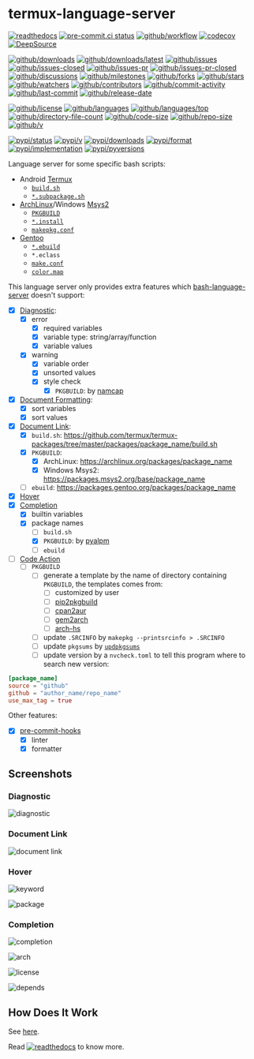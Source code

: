 # termux-language-server

[![readthedocs](https://shields.io/readthedocs/termux-language-server)](https://termux-language-server.readthedocs.io)
[![pre-commit.ci status](https://results.pre-commit.ci/badge/github/termux/termux-language-server/main.svg)](https://results.pre-commit.ci/latest/github/termux/termux-language-server/main)
[![github/workflow](https://github.com/termux/termux-language-server/actions/workflows/main.yml/badge.svg)](https://github.com/termux/termux-language-server/actions)
[![codecov](https://codecov.io/gh/termux/termux-language-server/branch/main/graph/badge.svg)](https://codecov.io/gh/termux/termux-language-server)
[![DeepSource](https://deepsource.io/gh/termux/termux-language-server.svg/?show_trend=true)](https://deepsource.io/gh/termux/termux-language-server)

[![github/downloads](https://shields.io/github/downloads/termux/termux-language-server/total)](https://github.com/termux/termux-language-server/releases)
[![github/downloads/latest](https://shields.io/github/downloads/termux/termux-language-server/latest/total)](https://github.com/termux/termux-language-server/releases/latest)
[![github/issues](https://shields.io/github/issues/termux/termux-language-server)](https://github.com/termux/termux-language-server/issues)
[![github/issues-closed](https://shields.io/github/issues-closed/termux/termux-language-server)](https://github.com/termux/termux-language-server/issues?q=is%3Aissue+is%3Aclosed)
[![github/issues-pr](https://shields.io/github/issues-pr/termux/termux-language-server)](https://github.com/termux/termux-language-server/pulls)
[![github/issues-pr-closed](https://shields.io/github/issues-pr-closed/termux/termux-language-server)](https://github.com/termux/termux-language-server/pulls?q=is%3Apr+is%3Aclosed)
[![github/discussions](https://shields.io/github/discussions/termux/termux-language-server)](https://github.com/termux/termux-language-server/discussions)
[![github/milestones](https://shields.io/github/milestones/all/termux/termux-language-server)](https://github.com/termux/termux-language-server/milestones)
[![github/forks](https://shields.io/github/forks/termux/termux-language-server)](https://github.com/termux/termux-language-server/network/members)
[![github/stars](https://shields.io/github/stars/termux/termux-language-server)](https://github.com/termux/termux-language-server/stargazers)
[![github/watchers](https://shields.io/github/watchers/termux/termux-language-server)](https://github.com/termux/termux-language-server/watchers)
[![github/contributors](https://shields.io/github/contributors/termux/termux-language-server)](https://github.com/termux/termux-language-server/graphs/contributors)
[![github/commit-activity](https://shields.io/github/commit-activity/w/termux/termux-language-server)](https://github.com/termux/termux-language-server/graphs/commit-activity)
[![github/last-commit](https://shields.io/github/last-commit/termux/termux-language-server)](https://github.com/termux/termux-language-server/commits)
[![github/release-date](https://shields.io/github/release-date/termux/termux-language-server)](https://github.com/termux/termux-language-server/releases/latest)

[![github/license](https://shields.io/github/license/termux/termux-language-server)](https://github.com/termux/termux-language-server/blob/main/LICENSE)
[![github/languages](https://shields.io/github/languages/count/termux/termux-language-server)](https://github.com/termux/termux-language-server)
[![github/languages/top](https://shields.io/github/languages/top/termux/termux-language-server)](https://github.com/termux/termux-language-server)
[![github/directory-file-count](https://shields.io/github/directory-file-count/termux/termux-language-server)](https://github.com/termux/termux-language-server)
[![github/code-size](https://shields.io/github/languages/code-size/termux/termux-language-server)](https://github.com/termux/termux-language-server)
[![github/repo-size](https://shields.io/github/repo-size/termux/termux-language-server)](https://github.com/termux/termux-language-server)
[![github/v](https://shields.io/github/v/release/termux/termux-language-server)](https://github.com/termux/termux-language-server)

[![pypi/status](https://shields.io/pypi/status/termux-language-server)](https://pypi.org/project/termux-language-server/#description)
[![pypi/v](https://shields.io/pypi/v/termux-language-server)](https://pypi.org/project/termux-language-server/#history)
[![pypi/downloads](https://shields.io/pypi/dd/termux-language-server)](https://pypi.org/project/termux-language-server/#files)
[![pypi/format](https://shields.io/pypi/format/termux-language-server)](https://pypi.org/project/termux-language-server/#files)
[![pypi/implementation](https://shields.io/pypi/implementation/termux-language-server)](https://pypi.org/project/termux-language-server/#files)
[![pypi/pyversions](https://shields.io/pypi/pyversions/termux-language-server)](https://pypi.org/project/termux-language-server/#files)

Language server for some specific bash scripts:

- Android [Termux](https://termux.dev)
  - [`build.sh`](https://github.com/termux/termux-packages/wiki/Creating-new-package)
  - [`*.subpackage.sh`](https://github.com/termux/termux-packages/wiki/Creating-new-package#writing-a-subpackage-script)
- [ArchLinux](https://archlinux.org)/Windows [Msys2](https://msys2.org)
  - [`PKGBUILD`](https://wiki.archlinux.org/title/PKGBUILD)
  - [`*.install`](https://wiki.archlinux.org/title/PKGBUILD#install)
  - [`makepkg.conf`](https://man.archlinux.org/man/makepkg.conf.5.en)
- [Gentoo](https://www.gentoo.org/)
  - [`*.ebuild`](https://dev.gentoo.org/~zmedico/portage/doc/man/ebuild.5.html)
  - `*.eclass`
  - [`make.conf`](https://dev.gentoo.org/~zmedico/portage/doc/man/make.conf.5.html)
  - [`color.map`](https://dev.gentoo.org/~zmedico/portage/doc/man/color.map.5.html)

This language server only provides extra features which
[bash-language-server](https://github.com/bash-lsp/bash-language-server)
doesn't support:

- [x] [Diagnostic](https://microsoft.github.io/language-server-protocol/specifications/specification-current#diagnostic):
  - [x] error
    - [x] required variables
    - [x] variable type: string/array/function
    - [x] variable values
  - [x] warning
    - [x] variable order
    - [x] unsorted values
    - [x] style check
      - [x] `PKGBUILD`: by [namcap](https://wiki.archlinux.org/title/Namcap)
- [x] [Document Formatting](https://microsoft.github.io/language-server-protocol/specifications/specification-current#textDocument_formatting):
  - [x] sort variables
  - [x] sort values
- [x] [Document Link](https://microsoft.github.io/language-server-protocol/specifications/specification-current#textDocument_documentLink):
  - [x] `build.sh`: <https://github.com/termux/termux-packages/tree/master/packages/package_name/build.sh>
  - [x] `PKGBUILD`:
    - [x] ArchLinux: <https://archlinux.org/packages/package_name>
    - [x] Windows Msys2: <https://packages.msys2.org/base/package_name>
  - [ ] `ebuild`: <https://packages.gentoo.org/packages/package_name>
- [x] [Hover](https://microsoft.github.io/language-server-protocol/specifications/specification-current#textDocument_hover)
- [x] [Completion](https://microsoft.github.io/language-server-protocol/specifications/specification-current#textDocument_completion)
  - [x] builtin variables
  - [x] package names
    - [ ] `build.sh`
    - [x] `PKGBUILD`: by [pyalpm](https://github.com/ornitorrincos/pyalpm)
    - [ ] `ebuild`
- [ ] [Code Action](https://microsoft.github.io/language-server-protocol/specifications/specification-current#textDocument_codeAction)
  - [ ] `PKGBUILD`
    - [ ] generate a template by the name of directory containing `PKGBUILD`, the
      templates comes from:
      - [ ] customized by user
      - [ ] [pip2pkgbuild](https://github.com/wenLiangcan/pip2pkgbuild)
      - [ ] [cpan2aur](https://metacpan.org/release/CPANPLUS-Dist-Arch)
      - [ ] [gem2arch](https://github.com/anatol/gem2arch)
      - [ ] [arch-hs](https://github.com/berberman/arch-hs)
    - [ ] update `.SRCINFO` by `makepkg --printsrcinfo > .SRCINFO`
    - [ ] update `pkgsums` by [`updpkgsums`](https://gitlab.archlinux.org/pacman/pacman-contrib)
    - [ ] update version by a `nvcheck.toml` to tell this
      program where to search new version:

```toml
[package_name]
source = "github"
github = "author_name/repo_name"
use_max_tag = true
```

Other features:

- [x] [pre-commit-hooks](https://pre-commit.com/)
  - [x] linter
  - [x] formatter

## Screenshots

### Diagnostic

![diagnostic](https://github.com/termux/termux-language-server/assets/32936898/598c371f-151d-442f-b782-e504a3d08872)

### Document Link

![document link](https://github.com/Freed-Wu/pkgbuild-language-server/assets/32936898/d3777f3c-9b75-41f9-b6b3-1c4ec55c7283)

### Hover

![keyword](https://github.com/Freed-Wu/requirements-language-server/assets/32936898/91bfde00-28f7-4376-8b7a-10a0bd56ba51)

![package](https://github.com/Freed-Wu/pkgbuild-language-server/assets/32936898/3d9fa906-35ea-4063-a9eb-06282d3e8596)

### Completion

![completion](https://github.com/Freed-Wu/pkgbuild-language-server/assets/32936898/c060690c-071b-41a0-bde5-dce338f4e779)

![arch](https://github.com/termux/termux-language-server/assets/32936898/e10b40c6-515e-4d50-9526-d32ea26b9238)

![license](https://github.com/termux/termux-language-server/assets/32936898/13109df3-30ba-4371-ad0a-aa7f46c8e80a)

![depends](https://github.com/termux/termux-language-server/assets/32936898/a70b41ae-cf4b-44cc-bb10-a54cb5488f30)

## How Does It Work

See [here](https://github.com/neomutt/tree-sitter-lsp#schema).

Read
[![readthedocs](https://shields.io/readthedocs/termux-language-server)](https://termux-language-server.readthedocs.io)
to know more.
